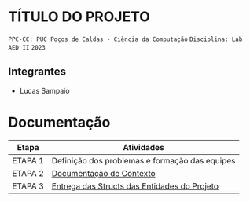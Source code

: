 # TÍTULO DO PROJETO

`PPC-CC: PUC Poços de Caldas - Ciência da Computação`
`Disciplina: Lab AED II`
`2023`

## Integrantes

- Lucas Sampaio

# Documentação

| Etapa   |  Atividades |
|  :----:   | ----------- |
| ETAPA 1 | Definição dos problemas e formação das equipes |
| ETAPA 2 | <a href="docs/1-Documentacao-contexto.md"> Documentação de Contexto</a>
| ETAPA 3 | <a href="docs/2-Especificacoes.md"> Entrega das Structs das Entidades do Projeto</a>

